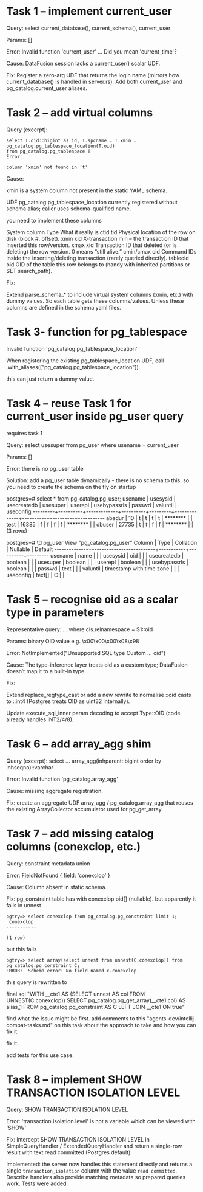 # Task 1 – implement current_user
Query: select current_database(), current_schema(), current_user

Params: []

Error: Invalid function 'current_user' … Did you mean 'current_time'?

Cause: DataFusion session lacks a current_user() scalar UDF.

Fix: Register a zero-arg UDF that returns the login name (mirrors how current_database() is handled in server.rs). Add both current_user and pg_catalog.current_user aliases.

# Task 2 – add virtual columns 
Query (excerpt):

```
select T.oid::bigint as id, T.spcname … T.xmin … pg_catalog.pg_tablespace_location(T.oid)
from pg_catalog.pg_tablespace T
Error:

column 'xmin' not found in 't'

```

Cause:

xmin is a system column not present in the static YAML schema.

UDF pg_catalog.pg_tablespace_location currently registered without schema alias; caller uses schema-qualified name.


you need to implement these columns

System column	Type	What it really is
ctid	tid	Physical location of the row on disk (block #, offset).
xmin	xid	X-transaction min – the transaction ID that inserted this row/version.
xmax	xid	Transaction ID that deleted (or is deleting) the row version. 0 means “still alive.”
cmin/cmax	cid	Command IDs inside the inserting/deleting transaction (rarely queried directly).
tableoid	oid	OID of the table this row belongs to (handy with inherited partitions or SET search_path).

Fix:

Extend parse_schema_* to include virtual system columns (xmin, etc.) with dummy values. So each table gets these columns/values. Unless these columns are defined in the schema yaml files.


# Task 3- function for pg_tablespace

Invalid function 'pg_catalog.pg_tablespace_location'

When registering the existing pg_tablespace_location UDF, call .with_aliases(["pg_catalog.pg_tablespace_location"]).

this can just return a dummy value.

# Task 4 – reuse Task 1 for current_user inside pg_user query

requires task 1

Query: select usesuper from pg_user where usename = current_user

Params: []

Error: there is no pg_user table

Solution: add a pg_user table dynamically - there is no schema to this. so you need to create the schema on the fly on startup

postgres=# select * from pg_catalog.pg_user;
 usename | usesysid | usecreatedb | usesuper | userepl | usebypassrls |  passwd  | valuntil | useconfig
---------+----------+-------------+----------+---------+--------------+----------+----------+-----------
 abadur  |       10 | t           | t        | t       | t            | ******** |          |
 test    |    16385 | f           | f        | f       | f            | ******** |          |
 dbuser  |    27735 | t           | t        | f       | f            | ******** |          |
(3 rows)

postgres=# \d pg_user
                        View "pg_catalog.pg_user"
    Column    |           Type           | Collation | Nullable | Default
--------------+--------------------------+-----------+----------+---------
 usename      | name                     |           |          |
 usesysid     | oid                      |           |          |
 usecreatedb  | boolean                  |           |          |
 usesuper     | boolean                  |           |          |
 userepl      | boolean                  |           |          |
 usebypassrls | boolean                  |           |          |
 passwd       | text                     |           |          |
 valuntil     | timestamp with time zone |           |          |
 useconfig    | text[]                   | C         |          |


# Task 5 – recognise oid as a scalar type in parameters
Representative query: … where cls.relnamespace = $1::oid

Params: binary OID value e.g. \x00\x00\x00\x08\x98

Error: NotImplemented("Unsupported SQL type Custom … oid")

Cause: The type-inference layer treats oid as a custom type; DataFusion doesn’t map it to a built-in type.

Fix:

Extend replace_regtype_cast or add a new rewrite to normalise ::oid casts to ::int4 (Postgres treats OID as uint32 internally).

Update execute_sql_inner param decoding to accept Type::OID (code already handles INT2/4/8).

# Task 6 – add array_agg shim
Query (excerpt): select … array_agg(inhparent::bigint order by inhseqno)::varchar

Error: Invalid function 'pg_catalog.array_agg'

Cause: missing aggregate registration.

Fix: create an aggregate UDF array_agg / pg_catalog.array_agg that reuses the existing ArrayCollector accumulator used for pg_get_array.

# Task 7 – add missing catalog columns (conexclop, etc.)
Query: constraint metadata union

Error: FieldNotFound { field: 'conexclop' }

Cause: Column absent in static schema.

Fix: pg_constraint table has with conexclop oid[] (nullable). but apparently it fails in unnest 
```
pgtry=> select conexclop from pg_catalog.pg_constraint limit 1;
 conexclop
-----------

(1 row)
```

but this fails

```
pgtry=> select array(select unnest from unnest(C.conexclop)) from pg_catalog.pg_constraint C;
ERROR:  Schema error: No field named c.conexclop.
```

this query is rewritten to 

final sql "WITH __cte1 AS (SELECT unnest AS col FROM UNNEST(C.conexclop)) SELECT pg_catalog.pg_get_array(__cte1.col) AS alias_1 FROM pg_catalog.pg_constraint AS C LEFT JOIN __cte1 ON true"

find what the issue might be first. add comments to this "agents-dev/intellij-compat-tasks.md" on this task about the approach to take and how you can fix it. 

fix it. 

add tests for this use case.

# Task 8 – implement SHOW TRANSACTION ISOLATION LEVEL
Query: SHOW TRANSACTION ISOLATION LEVEL

Error: 'transaction.isolation.level' is not a variable which can be viewed with 'SHOW'

Fix: intercept SHOW TRANSACTION ISOLATION LEVEL in SimpleQueryHandler / ExtendedQueryHandler and return a single-row result with text read committed (Postgres default).

Implemented: the server now handles this statement directly and returns a single
`transaction_isolation` column with the value `read committed`. Describe handlers
also provide matching metadata so prepared queries work. Tests were added.

